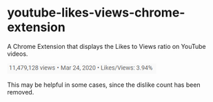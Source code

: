 # youtube-likes-views-chrome-extension
A Chrome Extension that displays the Likes to Views ratio on YouTube videos.

![](https://github.com/enchantmenttable/youtube-likes-views-chrome-extension/blob/master/screenshot.png)

This may be helpful in some cases, since the dislike count has been removed.
